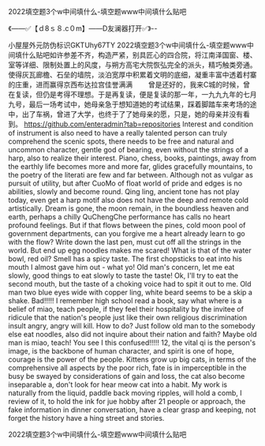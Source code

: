 2022填空题3个w中间填什么-填空题www中间填什么贴吧

《——✅【ｄ8ｓ８.c０m】——D友澜器打开✅》--

小屋屋外元防伪标识GKTUhy67TY
2022填空题3个w中间填什么-填空题www中间填什么贴吧如许参差不齐，构造严紧，别具匠心的四合院，将江南泽国窗、楼、室等详细、限制处置上的风度，与朔方高宅大院恢弘完全的派头，精巧触类旁通。使得灰瓦廊檐、石垒的墙院，淡泊宽厚中积累着文明的底细，凝重丰富中透着村寨的庄重，进而赢得京西布达拉宫佳誉满满
　　曾是还好的，我来C城的时候，曾在复读，但仍是考得不理想。于是再复读，便是复读的那一年，一九九九年的七月九号，最后一场考试中，她母亲急于想知道她的考试结果，踩着脚踏车来考场的途中，出了车祸，曾进了大学，也终于了了她母亲的愿，只是，她的母亲并没有看到。
https://github.com/enteradmin?tab=repositories
Interest and condition of instrument is also need to have a really talented person can truly comprehend the scenic spots, there needs to be free and natural and uncommon character, gentle god of bearing, even without the strings of a harp, also to realize their interest.
Piano, chess, books, paintings, away from the earthly life becomes more and more far, glides gracefully mountains, to the poetry of the literati are few and far between.
Although not as vulgar as pursuit of utility, but after CuoMo of float world of pride and edges is no abilities, slowly and become round.
Qing ling, ancient tone has not play today, even get a harp motif also does not have the deep and remote cold artistically.
Dream is gone, the moon remain, in the boundless heaven and earth, perhaps a chilly QuChengChe performance has calls no heart profound feelings.
But if that flows between the pines, cold moon pool of government departments, can you forgive me a heart already learn to go with the flow?
Write down the last pen, must cut off all the strings in the world.
But end up egg noodles makes me scared!
What is that of the water bowl, red oil?
Smell has a spicy taste.
The first chopsticks to eat into his mouth I almost gave him out - what yo!
Old man's concern, let me eat slowly, good things to eat slowly to taste the taste!
Ok, I'll try to eat the second mouth, but the taste of a choking voice had to spit it out to me.
Old man two blue eyes wide with copper ling, white beard seems to be a skip a shake.
Bad!!!!!
I remember high school read a book, say what where is a belief of miao, teach people, if they feel their hospitality by the invitee of ridicule that the nation's people just like their own religious discrimination insult angry, angry will kill.
How to do?
Just follow old man to the somebody else eat noodles, also did not inquire about their nation and faith?
Maybe old man is miao, teach!
You see I this confused!!!!!
12, the vital qi is the person's image, is the backbone of human character, and spirit is one of hope, courage is the power of the people.
Kittens grow up big cats, in terms of the comprehensive all aspects by the poor rich, fate is in imperceptible in the busy be swayed by considerations of gain and loss, the cat also become inseparable a, don't look for hear meow cat into a habit.
My work is naturally from the liquid, paddle back moving ripples, will hold a comb, I review of it, to hold the ink for jue hobby after 21 people or approach, the fake information in dinner conversation, have a clear grasp and keeping, not forget the history have a hing street and stories.




2022填空题3个w中间填什么-填空题www中间填什么贴吧
